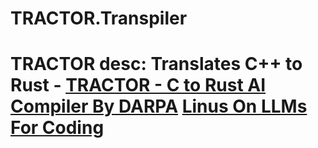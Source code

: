 # TRACTOR.Transpiler
# TRACTOR desc: Translates C++ to Rust - [TRACTOR - C to Rust AI Compiler By DARPA](https://youtu.be/2YDW8uI2j0M) [Linus On LLMs For Coding](https://youtu.be/YtrZeWRgohY)
